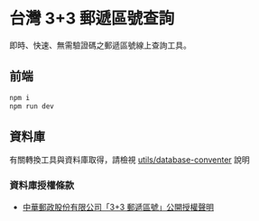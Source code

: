 # 台灣 3+3 郵遞區號查詢

即時、快速、無需驗證碼之郵遞區號線上查詢工具。
## 前端
```bash
npm i
npm run dev
```
## 資料庫
有關轉換工具與資料庫取得，請檢視 [utils/database-conventer](https://github.com/gnehs/TaiwanZipcode/tree/main/utils/database-conventer) 說明
### 資料庫授權條款
- [中華郵政股份有限公司「3+3 郵遞區號」公開授權聲明](https://www.post.gov.tw/post/download/%E4%B8%AD%E8%8F%AF%E9%83%B5%E6%94%BF%E8%82%A1%E4%BB%BD%E6%9C%89%E9%99%90%E5%85%AC%E5%8F%B83%2B3%E9%83%B5%E9%81%9E%E5%8D%80%E8%99%9F%E5%85%AC%E9%96%8B%E6%8E%88%E6%AC%8A%E8%81%B2%E6%98%8E.pdf)
